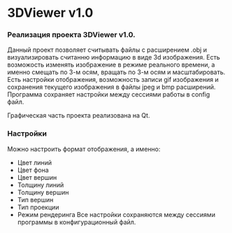 # 3DViewer v1.0

### Реализация проекта 3DViewer v1.0.

Данный проект позволяет считывать файлы с расширением .obj и визуализировать считанню информацию в виде 3d изображения. 
Есть возможость изменять изображение в режиме реального времени, а именно смещать по 3-м осям, вращать по 3-м осям и масштабировать. 
Есть настройки отображения, возможность записи gif изображения и сохранения текущего изображения в файлы jpeg и bmp расширений. 
Программа сохраняет настройки между сессиями работы в config файл. 

Графическая часть проекта реализована на Qt. 

### Настройки

Можно настроить формат отображения, а именно:

- Цвет линий
- Цвет фона
- Цвет вершин
- Толщину линий
- Толщину вершин
- Тип вершин
- Тип проекции
- Режим рендеринга
Все настройки сохраняются между сессиями программы в конфигурационный файл.